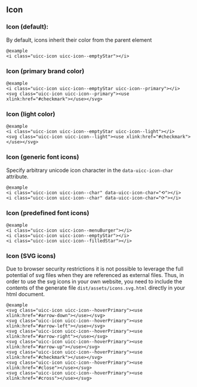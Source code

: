 ## Icon

### Icon (default):

By default, icons inherit their color from the parent element 

    @example
    <i class="uicc-icon uicc-icon--emptyStar"></i>

### Icon (primary brand color)
  
    @example
    <i class="uicc-icon uicc-icon--emptyStar uicc-icon--primary"></i>
    <svg class="uicc-icon uicc-icon--primary"><use xlink:href="#checkmark"></use></svg>

### Icon (light color)
  
    @example
    <i class="uicc-icon uicc-icon--emptyStar uicc-icon--light"></i>
    <svg class="uicc-icon uicc-icon--light"><use xlink:href="#checkmark"></use></svg>

### Icon (generic font icons)

Specify arbitrary unicode icon character in the `data-uicc-icon-char` attribute.

    @example
    <i class="uicc-icon uicc-icon--char" data-uicc-icon-char="⟲"></i>
    <i class="uicc-icon uicc-icon--char" data-uicc-icon-char="⟳"></i>

### Icon (predefined font icons)
  
    @example
    <i class="uicc-icon uicc-icon--menuBurger"></i>
    <i class="uicc-icon uicc-icon--emptyStar"></i>
    <i class="uicc-icon uicc-icon--filledStar"></i>

### Icon (SVG icons)

Due to browser security restrictions it is not possible to leverage the full potential of svg files when they are referenced as external files. Thus, in order to use the svg icons in your own website, you need to include the contents of the generate file `dist/assets/icons.svg.html` directly in your html document.

    @example
    <svg class="uicc-icon uicc-icon--hoverPrimary"><use xlink:href="#arrow-down"></use></svg>
    <svg class="uicc-icon uicc-icon--hoverPrimary"><use xlink:href="#arrow-left"></use></svg>
    <svg class="uicc-icon uicc-icon--hoverPrimary"><use xlink:href="#arrow-right"></use></svg>
    <svg class="uicc-icon uicc-icon--hoverPrimary"><use xlink:href="#arrow-up"></use></svg>
    <svg class="uicc-icon uicc-icon--hoverPrimary"><use xlink:href="#checkmark"></use></svg>
    <svg class="uicc-icon uicc-icon--hoverPrimary"><use xlink:href="#close"></use></svg>
    <svg class="uicc-icon uicc-icon--hoverPrimary"><use xlink:href="#cross"></use></svg>
